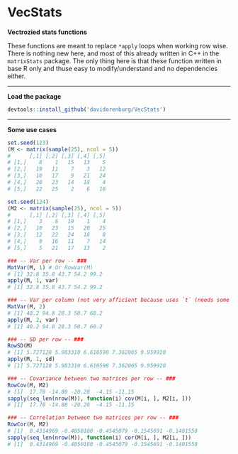 # VecStats
**Vectrozied stats functions**

These functions are meant to replace `*apply` loops when working row wise.
There is nothing new here, and most of this already written in C++ in the `matrixStats` package. The only thing here is that these function written in base R only and thuse easy to modify/understand and no dependencies either.

---

**Load the package**
```r
devtools::install_github('davidarenburg/VecStats')
```
---

**Some use cases**
```r
set.seed(123)
(M <- matrix(sample(25), ncol = 5))
#      [,1] [,2] [,3] [,4] [,5]
# [1,]    8    1   15   13    5
# [2,]   19   11    7    3   12
# [3,]   10   17    9   21   24
# [4,]   20   23   14   18    4
# [5,]   22   25    2    6   16

set.seed(124)
(M2 <- matrix(sample(25), ncol = 5))
#      [,1] [,2] [,3] [,4] [,5]
# [1,]    3    6   19    1    4
# [2,]   10   23   15   20   25
# [3,]   12   22   24   18    8
# [4,]    9   16   11    7   14
# [5,]    5   21   17   13    2

### -- Var per row -- ###
MatVar(M, 1) # Or RowVar(M)
# [1] 32.8 35.8 43.7 54.2 99.2
apply(M, 1, var)
# [1] 32.8 35.8 43.7 54.2 99.2

### -- Var per column (not very afficient because uses `t` (needs some more thinking) -- ###
MatVar(M, 2)
# [1] 40.2 94.8 28.3 58.7 68.2
apply(M, 2, var)
# [1] 40.2 94.8 28.3 58.7 68.2

### -- SD per row -- ###
RowSD(M)
# [1] 5.727128 5.983310 6.610598 7.362065 9.959920
apply(M, 1, sd)
# [1] 5.727128 5.983310 6.610598 7.362065 9.959920

### -- Covariance between two matrices per row -- ###
RowCov(M, M2)
# [1]  17.70 -14.80 -20.20  -4.15 -11.15
sapply(seq_len(nrow(M)), function(i) cov(M[i, ], M2[i, ]))
# [1]  17.70 -14.80 -20.20  -4.15 -11.15

### -- Correlation between two matrices per row -- ###
RowCor(M, M2)
# [1]  0.4314969 -0.4050100 -0.4545079 -0.1545691 -0.1401550
sapply(seq_len(nrow(M)), function(i) cor(M[i, ], M2[i, ]))
# [1]  0.4314969 -0.4050100 -0.4545079 -0.1545691 -0.1401550
````
